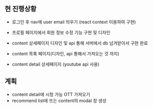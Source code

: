 ## 현 진행상황

- 로그인 후 nav에 user email 띄우기 (react context 이용하여 구현)
- 프로필 페이지에서 회원 정보 수정 기능 구현 및 디자인
- content 상세페이지 디자인 및 api 통해 서버에서 db 넘겨받아서 구현 완료

- content 목록 페이지(디자인, api 통해서 가져오는 것 까지)
- content detail 상세페이지 (youtube api 사용)

## 계획

- content detail에 시청 가능 OTT 가져오기
- recommend list에 뜨는 content의 modal 창 생성
